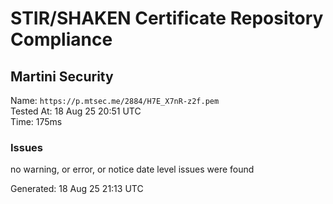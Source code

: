 # STIR/SHAKEN Certificate Repository Compliance

## Martini Security

Name: `https://p.mtsec.me/2884/H7E_X7nR-z2f.pem`\
Tested At: 18 Aug 25 20:51 UTC\
Time: 175ms

### Issues

no warning, or error, or notice date level issues were found

Generated: 18 Aug 25 21:13 UTC
